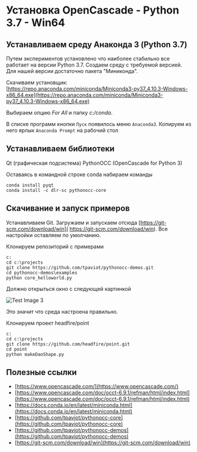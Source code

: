 # Установка OpenCascade - Python 3.7 - Win64


## Устанавливаем среду Анаконда 3 (Python 3.7) 

Путем экспериментов установлено что наиболее стабильно все работает на версии Python 3.7. 
Создаем среду с требуемой версией.
Для нашей версии достаточно пакета "Миниконда".

Скачиваем установщик: [https://repo.anaconda.com/miniconda/Miniconda3-py37_4.10.3-Windows-x86_64.exe](https://repo.anaconda.com/miniconda/Miniconda3-py37_4.10.3-Windows-x86_64.exe)

Выбираем опцию *For All* и папку *с:/conda*.

В списке программ кнопки `Пуск` появилось меню `Anaconda3`. Копируем из него ярлык `Anaconda Prompt` на рабочий стол


## Устанавливаем библиотеки 

Qt (графическая подсистема)
PythonOCC (OpenCascade for Python 3) 

Оставаясь в командной строке conda набираем команды
```
conda install pyqt
conda install -c dlr-sc pythonocc-core
```

## Скачивание и запуск примеров 

Устанавливаем Git.
Загружаем и запускаем отсюда [https://git-scm.com/download/win]( https://git-scm.com/download/win). Все настройки оставляем по умолчанию.

Клонируем репозиторий с примерами

```
c:
cd c:\projects
git clone https://github.com/tpaviot/pythonocc-demos.git
cd pythonocc-demos\examples
python core_helloworld.py
```

Должно открыться окно с следующей картинкой

![Test Image 3](../images/core_helloworld.png?)

Это значит что среда настроена правильно.

Клонируем проект headfire/point

```
c:
cd c:\projects
git clone https://github.com/headfire/point.git
cd point
python makeDaoShape.py
```


## Полезные ссылки

* [https://www.opencascade.com/](https://www.opencascade.com/)  
* [https://www.opencascade.com/doc/occt-6.9.1/refman/html/index.html](https://www.opencascade.com/doc/occt-6.9.1/refman/html/index.html)
* [https://docs.conda.io/en/latest/miniconda.html](https://docs.conda.io/en/latest/miniconda.html)
* [https://github.com/tpaviot/pythonocc-core](https://github.com/tpaviot/pythonocc-core)
* [https://github.com/tpaviot/pythonocc-demos](https://github.com/tpaviot/pythonocc-demos)
* [https://git-scm.com/download/win](https://git-scm.com/download/win)

 

